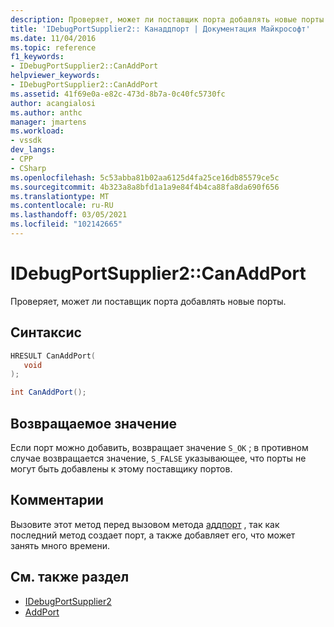 ```yaml
---
description: Проверяет, может ли поставщик порта добавлять новые порты.
title: 'IDebugPortSupplier2:: Канаддпорт | Документация Майкрософт'
ms.date: 11/04/2016
ms.topic: reference
f1_keywords:
- IDebugPortSupplier2::CanAddPort
helpviewer_keywords:
- IDebugPortSupplier2::CanAddPort
ms.assetid: 41f69e0a-e82c-473d-8b7a-0c40fc5730fc
author: acangialosi
ms.author: anthc
manager: jmartens
ms.workload:
- vssdk
dev_langs:
- CPP
- CSharp
ms.openlocfilehash: 5c53abba81b02aa6125d4fa25ce16db85579ce5c
ms.sourcegitcommit: 4b323a8a8bfd1a1a9e84f4b4ca88fa8da690f656
ms.translationtype: MT
ms.contentlocale: ru-RU
ms.lasthandoff: 03/05/2021
ms.locfileid: "102142665"
---
```

# <a name="idebugportsupplier2canaddport"></a>IDebugPortSupplier2::CanAddPort
Проверяет, может ли поставщик порта добавлять новые порты.

## <a name="syntax"></a>Синтаксис

```cpp
HRESULT CanAddPort( 
   void 
);
```

```csharp
int CanAddPort();
```

## <a name="return-value"></a>Возвращаемое значение
 Если порт можно добавить, возвращает значение `S_OK` ; в противном случае возвращается значение, `S_FALSE` указывающее, что порты не могут быть добавлены к этому поставщику портов.

## <a name="remarks"></a>Комментарии
 Вызовите этот метод перед вызовом метода [аддпорт](../../../extensibility/debugger/reference/idebugportsupplier2-addport.md) , так как последний метод создает порт, а также добавляет его, что может занять много времени.

## <a name="see-also"></a>См. также раздел
- [IDebugPortSupplier2](../../../extensibility/debugger/reference/idebugportsupplier2.md)
- [AddPort](../../../extensibility/debugger/reference/idebugportsupplier2-addport.md)
